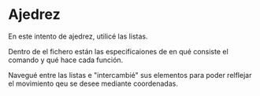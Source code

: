 # Ajedrez


En este intento de ajedrez, utilicé las listas.

Dentro de el fichero están las especificaiones de en qué consiste el comando y qué hace cada función.

Navegué entre las listas e "intercambié" sus elementos para poder relflejar el movimiento qeu se desee mediante coordenadas.

